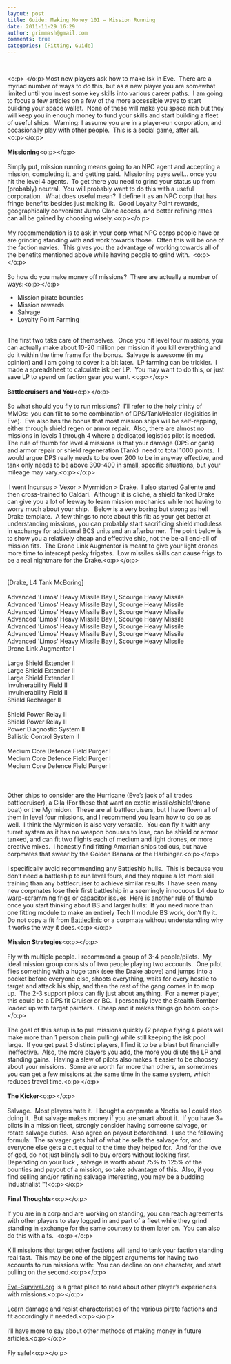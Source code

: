 ```yaml
---
layout: post
title: Guide: Making Money 101 – Mission Running
date: 2011-11-29 16:29
author: grimmash@gmail.com
comments: true
categories: [Fitting, Guide]
---
```

<br /><div><o:p>&nbsp;</o:p>Most new players ask how to make Isk in Eve.&nbsp; There are a myriad number of ways to do this, but as a new player you are somewhat limited until you invest some key skills into various career paths.&nbsp; I am going to focus a few articles on a few of the more accessible ways to start building your space wallet.&nbsp; None of these will make you space rich but they will keep you in enough money to fund your skills and start building a fleet of useful ships.&nbsp; Warning: I assume you are in a player-run corporation, and occasionally play with other people.&nbsp; This is a social game, after all.</div><div><o:p></o:p></div><div><br /></div><div><b>Missioning</b><o:p></o:p></div><div><br /></div><div>Simply put, mission running means going to an NPC agent and accepting a mission, completing it, and getting paid.&nbsp; Missioning pays well… once you hit the level 4 agents.&nbsp; To get there you need to grind your status up from (probably) neutral.&nbsp; You will probably want to do this with a useful corporation.&nbsp; What does useful mean?&nbsp; I define it as an NPC corp that has fringe benefits besides just making ik.&nbsp; Good Loyalty Point rewards, geographically convenient Jump Clone access, and better refining rates can all be gained by choosing wisely.<o:p></o:p></div><div><br /></div><div>My recommendation is to ask in your corp what NPC corps people have or are grinding standing with and work towards those.&nbsp; Often this will be one of the faction navies.&nbsp; This gives you the advantage of working towards all of the benefits mentioned above while having people to grind with.&nbsp; <o:p></o:p></div><div><br /></div><div>So how do you make money off missions?&nbsp; There are actually a number of ways:<o:p></o:p></div><div></div><ul><li>Mission pirate bounties</li><li>Mission rewards</li><li>Salvage</li><li>Loyalty Point Farming&nbsp;</li></ul><br /><div>The first two take care of themselves.&nbsp; Once you hit level four missions, you can actually make about 10-20 million per mission if you kill everything and do it within the time frame for the bonus.&nbsp; Salvage is awesome (in my opinion) and I am going to cover it a bit later.&nbsp; LP farming can be trickier.&nbsp; I made a spreadsheet to calculate isk per LP.&nbsp; You may want to do this, or just save LP to spend on faction gear you want. <o:p></o:p></div><div><br /></div><div><b>Battlecruisers and You</b><o:p></o:p></div><div><br /></div><div>So what should you fly to run missions?&nbsp; I’ll refer to the holy trinity of MMOs:&nbsp; you can flit to some combination of DPS/Tank/Healer (logisitics in Eve).&nbsp; Eve also has the bonus that most mission ships will be self-repping, either through shield regen or armor repair.&nbsp; Also, there are almost no missions in levels 1 through 4 where a dedicated logistics pilot is needed.&nbsp; The rule of thumb for level 4 missions is that your damage (DPS or gank) and armor repair or shield regeneration (Tank)&nbsp; need to total 1000 points.&nbsp; I would argue DPS really needs to be over 200 to be in anyway effective, and tank only needs to be above 300-400 in small, specific situations, but your mileage may vary.<o:p></o:p></div><div><br /></div><div>&nbsp;I went Incursus &gt; Vexor &gt; Myrmidon &gt; Drake. &nbsp;I also started Gallente and then cross-trained to Caldari.&nbsp; Although it is cliché, a shield tanked Drake can give you a lot of leeway to learn mission mechanics while not having to worry much about your ship. &nbsp; Below is a very boring but strong as hell Drake template.&nbsp; A few things to note about this fit: as your get better at understanding missions, you can probably start sacrificing shield moduless in exchange for additional BCS units and an afterburner. &nbsp;The point below is to show you a relatively cheap and effective ship, not the be-all end-all of mission fits. &nbsp;The Drone Link Augmentor is meant to give your light drones more time to intercept pesky frigates.&nbsp; Low missiles skills can cause frigs to be a real nightmare for the Drake.<o:p></o:p><br /><br /><br />[Drake, L4 Tank McBoring]<br /><br />Advanced 'Limos' Heavy Missile Bay I, Scourge Heavy Missile<br />Advanced 'Limos' Heavy Missile Bay I, Scourge Heavy Missile<br />Advanced 'Limos' Heavy Missile Bay I, Scourge Heavy Missile<br />Advanced 'Limos' Heavy Missile Bay I, Scourge Heavy Missile<br />Advanced 'Limos' Heavy Missile Bay I, Scourge Heavy Missile<br />Advanced 'Limos' Heavy Missile Bay I, Scourge Heavy Missile<br />Advanced 'Limos' Heavy Missile Bay I, Scourge Heavy Missile<br />Drone Link Augmentor I<br /><br />Large Shield Extender II<br />Large Shield Extender II<br />Large Shield Extender II<br />Invulnerability Field II<br />Invulnerability Field II<br />Shield Recharger II<br /><br />Shield Power Relay II<br />Shield Power Relay II<br />Power Diagnostic System II<br />Ballistic Control System II<br /><br />Medium Core Defence Field Purger I<br />Medium Core Defence Field Purger I<br />Medium Core Defence Field Purger I<br /><br /><br /></div><div><br /></div><div>Other ships to consider are the Hurricane (Eve’s jack of all trades battlecruiser), a Gila (For those that want an exotic missile/shield/drone boat) or the Myrmidon.&nbsp; These are all battlecruisers, but I have flown all of them in level four missions, and I recommend you learn how to do so as well.&nbsp; I think the Myrmidon is also very versatile.&nbsp; You can fly it with any turret system as it has no weapon bonuses to lose, can be shield or armor tanked, and can fit two flights each of medium and light drones, or more creative mixes.&nbsp; I honestly find fitting Amarrian ships tedious, but have corpmates that swear by the Golden Banana or the Harbinger.<o:p></o:p></div><div><br /></div><div>I specifically avoid recommending any Battleship hulls.&nbsp; This is because you don’t need a battleship to run level fours, and they require a lot more skill training than any battlecruiser to achieve similar results&nbsp; I have seen many new corpmates lose their first battleship in a seemingly innocuous L4 due to warp-scramming frigs or capacitor issues&nbsp; Here is another rule of thumb once you start thinking about BS and larger hulls:&nbsp; If you need more than one fitting module to make an entirely Tech II module BS work, don’t fly it.&nbsp; Do not copy a fit from <a href="http://eve.battleclinic.com/browse_loadouts.php" target="_blank">Battleclinic</a> or a corpmate without understanding why it works the way it does.<o:p></o:p></div><div><br /></div><div><b>Mission Strategies</b><o:p></o:p></div><div><br /></div><div>Fly with multiple people. I recommend a group of 3-4 people/pilots.&nbsp; My ideal mission group consists of two people playing two accounts.&nbsp; One pilot flies something with a huge tank (see the Drake above) and jumps into a pocket before everyone else, shoots everything, waits for every hostile to target and attack his ship, and then the rest of the gang comes in to mop up.&nbsp; The 2-3 support pilots can fly just about anything.&nbsp; For a newer player, this could be a DPS fit Cruiser or BC.&nbsp; I personally love the Stealth Bomber loaded up with target painters.&nbsp; Cheap and it makes things go boom.<o:p></o:p></div><div><br /></div><div>The goal of this setup is to pull missions quickly (2 people flying 4 pilots will make more than 1 person chain pulling) while still keeping the isk pool large.&nbsp; If you get past 3 distinct players, I find it to be a blast but financially ineffective.&nbsp; Also, the more players you add, the more you dilute the LP and standing gains.&nbsp; Having a slew of pilots also makes it easier to be choosey about your missions.&nbsp; Some are worth far more than others, an sometimes you can get a few missions at the same time in the same system, which reduces travel time.<o:p></o:p></div><div><br /></div><div><b>The Kicker</b><o:p></o:p></div><div><br /></div><div>Salvage.&nbsp; Most players hate it.&nbsp; I bought a corpmate a Noctis so I could stop doing it.&nbsp; But salvage makes money if you are smart about it.&nbsp; If you have 3+ pilots in a mission fleet, strongly consider having someone salvage, or rotate salvage duties.&nbsp; Also agree on payout beforehand.&nbsp; I use the following formula:&nbsp; The salvager gets half of what he sells the salvage for, and everyone else gets a cut equal to the time they helped for.&nbsp; And for the love of god, do not just blindly sell to buy orders without looking first.&nbsp; Depending on your luck , salvage is worth about 75% to 125% of the bounties and payout of a mission, so take advantage of this.&nbsp; Also, if you find selling and/or refining salvage interesting, you may be a budding Industrialist ™!<o:p></o:p></div><div><br /></div><div><b>Final Thoughts</b><o:p></o:p></div><div><br /></div><div>If you are in a corp and are working on standing, you can reach agreements with other players to stay logged in and part of a fleet while they grind standing in exchange for the same courtesy to them later on.&nbsp; You can also do this with alts.&nbsp; <o:p></o:p></div><div><br /></div><div>Kill missions that target other factions will tend to tank your faction standing real fast.&nbsp; This may be one of the biggest arguments for having two accounts to run missions with:&nbsp; You can decline on one character, and start pulling on the second.<o:p></o:p></div><div><br /></div><div><a href="http://eve-survival.org/">Eve-Survival.org</a> is a great place to read about other player’s experiences with missions.<o:p></o:p></div><div><br /></div><div>Learn damage and resist characteristics of the various pirate factions and fit accordingly if needed.<o:p></o:p></div><div><br /></div><div>I’ll have more to say about other methods of making money in future articles.<o:p></o:p></div><div><br /></div><div>Fly safe!<o:p></o:p></div>
